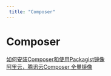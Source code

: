 ```yaml
---
 title: "Composer"
---
```


# Composer

[如何安装Composer和使用Packagist镜像](/posts/composer/22760.md)    
[阿里云，腾讯云Composer 全量镜像](/posts/composer/23513.md)    
